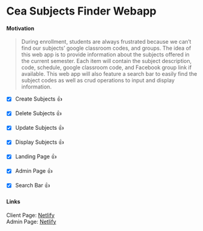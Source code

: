 # Cea Subjects Finder Webapp

#### Motivation

> During enrollment, students are always frustrated because we can’t find our subjects’ google classroom codes, and groups. The idea of this web app is to provide information about the subjects offered in the current semester. Each item will contain the subject description, code, schedule, google classroom code, and Facebook group link if available. This web app will also feature a search bar to easily find the subject codes as well as crud operations to input and display information.


- [x] Create Subjects :thumbsup:
- [x] Delete Subjects :thumbsup:
- [x] Update Subjects :thumbsup:
- [x] Display Subjects :thumbsup:
- [x] Landing Page :thumbsup:
- [x] Admin Page :thumbsup:
- [x] Search Bar :thumbsup:


#### Links <br>
Client Page: [Netlify](https://subjects-finder.netlify.app/) <br>
Admin Page: [Netlify](https://subjects-finder.netlify.app/admin) <br>
